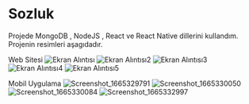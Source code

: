 # Sozluk
Projede MongoDB , NodeJS , React ve React Native dillerini kullandım.
Projenin resimleri aşagıdadır.

Web Sitesi
![Ekran Alıntısı](https://user-images.githubusercontent.com/67833471/194768726-22911762-649b-4206-b7a5-302fd37070d0.PNG)
![Ekran Alıntısı2](https://user-images.githubusercontent.com/67833471/194768727-9c545c19-f8b4-44fc-8781-3ad75bd3998a.PNG)
![Ekran Alıntısı3](https://user-images.githubusercontent.com/67833471/194768728-6d96be94-1d48-4abf-a085-7516d4a4211f.PNG)
![Ekran Alıntısı4](https://user-images.githubusercontent.com/67833471/194768729-74c35ce9-b3c5-44f1-9ae3-1a2928a2835f.PNG)
![Ekran Alıntısı5](https://user-images.githubusercontent.com/67833471/194768730-3816ce49-d201-43d0-a37f-9035e75c8668.PNG)

Mobil Uygulama
![Screenshot_1665329791](https://user-images.githubusercontent.com/67833471/194768733-0c27c09f-f442-49a0-b90b-6c596e34c32a.png)
![Screenshot_1665330050](https://user-images.githubusercontent.com/67833471/194768734-b3f97f19-f443-49a1-bbe2-bb9125c52ae4.png)
![Screenshot_1665330084](https://user-images.githubusercontent.com/67833471/194768737-908e0bb7-299c-444b-8b85-36a2f558fae4.png)
![Screenshot_1665332997](https://user-images.githubusercontent.com/67833471/194768738-af5b1bc0-d0ef-4ac6-8655-6810933142e2.png)
